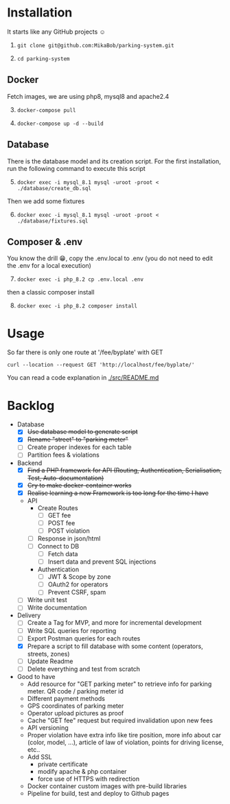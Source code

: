 # Installation

It starts like any GitHub projects :relaxed:

1. `git clone git@github.com:MikaBob/parking-system.git`

2. `cd parking-system`

## Docker
Fetch images, we are using php8, mysql8 and apache2.4

3. `docker-compose pull`

4. `docker-compose up -d --build`

## Database
There is the database model and its creation script. For the first installation, run the following command to execute this script

5. `docker exec -i mysql_8.1 mysql -uroot -proot < ./database/create_db.sql`

Then we add some fixtures

6. `docker exec -i mysql_8.1 mysql -uroot -proot < ./database/fixtures.sql`

## Composer & .env

You know the drill :grin:, copy the .env.local to .env (you do not need to edit the .env for a local execution)

7. `docker exec -i php_8.2 cp .env.local .env`

then a classic composer install

8. `docker exec -i php_8.2 composer install`

# Usage

So far there is only one route at '/fee/byplate' with GET

`curl --location --request GET 'http://localhost/fee/byplate/'`

You can read a code explanation in [./src/README.md](https://github.com/MikaBob/parking-system/tree/main/src/README.md)

# Backlog

- Database
    - [x] ~~Use database model to generate script~~
    - [x] ~~Rename "street" to "parking meter"~~
    - [ ] Create proper indexes for each table
    - [ ] Partition fees & violations

- Backend
    - [x] ~~Find a PHP framework for API (Routing, Authentication, Serialisation, Test, Auto-documentation)~~
    - [x] ~~Cry to make docker-container works~~
    - [x] ~~Realise learning a new Framework is too long for the time I have~~
    - API
        - Create Routes
            - [ ] GET fee
            - [ ] POST fee
            - [ ] POST violation
        - [ ] Response in json/html
        - [ ] Connect to DB
            - [ ] Fetch data
            - [ ] Insert data and prevent SQL injections
        - Authentication
            - [ ] JWT & Scope by zone
            - [ ] OAuth2 for operators
            - [ ] Prevent CSRF, spam
    - [ ] Write unit test
    - [ ] Write documentation
    
- Delivery
    - [ ] Create a Tag for MVP, and more for incremental development
    - [ ] Write SQL queries for reporting
    - [ ] Export Postman queries for each routes
    - [x] Prepare a script to fill database with some content (operators, streets, zones)
    - [ ] Update Readme
    - [ ] Delete everything and test from scratch

- Good to have
    - Add resource for "GET parking meter" to retrieve info for parking meter. QR code / parking meter id
    - Different payment methods
    - GPS coordinates of parking meter
    - Operator upload pictures as proof
    - Cache "GET fee" request but required invalidation upon new fees
    - API versioning
    - Proper violation have extra info like tire position, more info about car (color, model, ...), article of law of violation, points for driving license, etc..
    - Add SSL 
        - private certificate
        - modify apache & php container
        - force use of HTTPS with redirection
    - Docker container custom images with pre-build libraries
    - Pipeline for build, test and deploy to Github pages